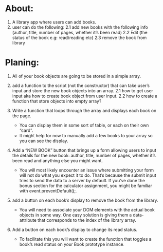 # About:

1. A library app where users can add books.
2. user can do the following:
    2.1 add new books with the following info (author, title, number of pages, whether it’s been read)
    2.2 Edit (the status of the book e.g: read/reading etc)
    2.3 remove the book from library 


# Planing:

1. All of your book objects are going to be stored in a simple array.

2. add a function to the script (not the constructor) that can take user’s input and store the new book objects into an array.
    2.1 how to get user input aka how to create book object from user input.
    2.2 how to create a function that store objects into empty array?

3. Write a function that loops through the array and displays each book on the page.
    - You can display them in some sort of table, or each on their own “card”.
    -  It might help for now to manually add a few books to your array so you can see the display.

4. Add a “NEW BOOK” button that brings up a form allowing users to input the details for the new book: author, title, number of pages, whether it’s been read and anything else you might want. 

    - You will most likely encounter an issue where submitting your form will not do what you expect it to do. That’s because the submit input tries to send the data to a server by default. If you’ve done the bonus section for the calculator assignment, you might be familiar with event.preventDefault();.

5. add a button on each book’s display to remove the book from the library.

    - You will need to associate your DOM elements with the actual book objects in some way. One easy solution is giving them a data-attribute that corresponds to the index of the library array.

6. Add a button on each book’s display to change its read status.

    - To facilitate this you will want to create the function that toggles a book’s read status on your Book prototype instance.


